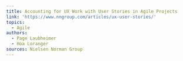 ```yaml
---
title: Accounting for UX Work with User Stories in Agile Projects
link: 'https://www.nngroup.com/articles/ux-user-stories/'
topics:
  - Agile
authors:
  - Page Laubheimer
  - Hoa Loranger
sources: Nielsen Norman Group
---
```

